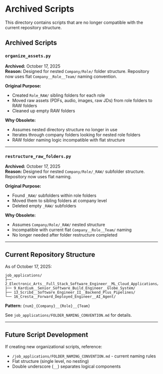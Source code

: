 # Archived Scripts

This directory contains scripts that are no longer compatible with the current repository structure.

## Archived Scripts

### `organize_assets.py` 
**Archived:** October 17, 2025  
**Reason:** Designed for nested `Company/Role/` folder structure. Repository now uses flat `Company__Role__Team/` naming convention.

**Original Purpose:** 
- Created `Role_RAW/` sibling folders for each role
- Moved raw assets (PDFs, audio, images, raw JDs) from role folders to RAW folders
- Cleaned up empty RAW folders

**Why Obsolete:** 
- Assumes nested directory structure no longer in use
- Iterates through company folders looking for nested role folders
- RAW folder naming logic incompatible with flat structure

---

### `restructure_raw_folders.py`
**Archived:** October 17, 2025  
**Reason:** Designed for nested `Company/Role/_RAW/` subfolder structure. Repository now uses flat naming.

**Original Purpose:**
- Found `_RAW/` subfolders within role folders
- Moved them to sibling folders at company level
- Deleted empty `_RAW/` subfolders

**Why Obsolete:**
- Assumes `Company/Role/_RAW/` nested structure
- Incompatible with current flat `Company__Role__Team/` naming
- No longer needed after folder restructure completed

---

## Current Repository Structure

As of October 17, 2025:

```
job_applications/
├── 2_Electronic_Arts__Full_Stack_Software_Engineer__ML_Cloud_Applications/
├── 9_Kardium__Senior_Software_Build_Engineer__Globe_System/
├── 13_Scribd__Software_Engineer_II__Backend_Plus_Pipelines/
└── 16_Cresta__Forward_Deployed_Engineer__AI_Agent/
```

**Pattern:** `{num}_{Company}__{Role}__{Team}`

See `job_applications/FOLDER_NAMING_CONVENTION.md` for details.

---

## Future Script Development

If creating new organizational scripts, reference:
- `/job_applications/FOLDER_NAMING_CONVENTION.md` - current naming rules
- Flat structure (single level, no nesting)
- Double underscore (`__`) separates logical components

